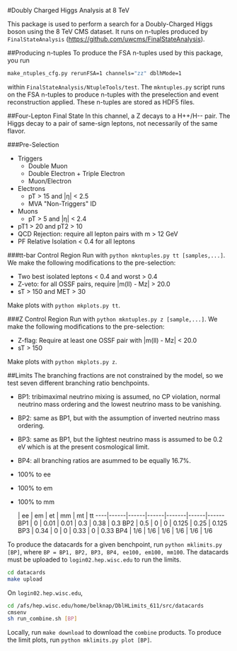 #Doubly Charged Higgs Analysis at 8 TeV

This package is used to perform a search for a Doubly-Charged Higgs boson using
the 8 TeV CMS dataset. It runs on n-tuples produced by `FinalStateAnalysis`
(https://github.com/uwcms/FinalStateAnalysis).

##Producing n-tuples
To produce the FSA n-tuples used by this package, you run

```sh
make_ntuples_cfg.py rerunFSA=1 channels="zz" dblhMode=1
```

within `FinalStateAnalysis/NtupleTools/test`. The `mkntuples.py` script runs on the
FSA n-tuples to produce n-tuples with the preselection and event reconstruction
applied. These n-tuples are stored as HDF5 files.

##Four-Lepton Final State
In this channel, a Z decays to a H++/H-- pair. The Higgs decay to a pair of
same-sign leptons, not necessarily of the same flavor.

###Pre-Selection
 - Triggers
   - Double Muon
   - Double Electron + Triple Electron
   - Muon/Electron
 - Electrons
   - pT > 15 and |&eta;| < 2.5
   - MVA "Non-Triggers" ID
 - Muons
   - pT > 5 and |&eta;| < 2.4
 - pT1 > 20 and pT2 > 10
 - QCD Rejection: require all lepton pairs with m > 12 GeV
 - PF Relative Isolation < 0.4 for all leptons

###tt-bar Control Region
Run with `python mkntuples.py tt [samples,...]`. We make the following modifications to the
pre-selection:

 - Two best isolated leptons < 0.4 and worst > 0.4
 - Z-veto: for all OSSF pairs, require |m(ll) - Mz| > 20.0
 - sT > 150 and MET > 30

Make plots with `python mkplots.py tt`.

###Z Control Region
Run with `python mkntuples.py z [sample,...]`. We make the following modifications to
the pre-selection:

 - Z-flag: Require at least one OSSF pair with |m(ll) - Mz| < 20.0
 - sT > 150

Make plots with `python mkplots.py z`.

##Limits
The branching fractions are not constrained by the model, so we test seven
different branching ratio benchpoints.

 - BP1: tribimaximal neutrino mixing is assumed, no CP violation, normal neutrino mass ordering and the lowest neutrino mass to be vanishing.
 - BP2: same as BP1, but with the assumption of inverted neutrino mass ordering.
 - BP3: same as BP1, but the lightest neutrino mass is assumed to be 0.2 eV which is at the present cosmological limit.
 - BP4: all branching ratios are asummed to be equally 16.7%.
 - 100% to ee
 - 100% to em
 - 100% to mm

    | ee   | em   | et   | mm    | mt   | tt
----|------|------|------|-------|------|------
BP1 | 0    | 0.01 | 0.01 | 0.3   | 0.38 | 0.3
BP2 | 0.5  | 0    | 0    | 0.125 | 0.25 | 0.125
BP3 | 0.34 | 0    | 0    | 0.33  | 0    | 0.33
BP4 | 1/6  | 1/6  | 1/6  | 1/6   | 1/6  | 1/6

To produce the datacards for a given benchpoint, run `python mklimits.py [BP]`, where `BP = BP1, BP2, BP3, BP4, ee100, em100, mm100`. The datacards must be uploaded to `login02.hep.wisc.edu` to run the limits.
```sh
cd datacards
make upload
```
On `login02.hep.wisc.edu`,
```sh
cd /afs/hep.wisc.edu/home/belknap/DblHLimits_611/src/datacards
cmsenv
sh run_combine.sh [BP]
```
Locally, run `make download` to download the `combine` products. To produce the limit plots, run `python mklimits.py plot [BP]`.
